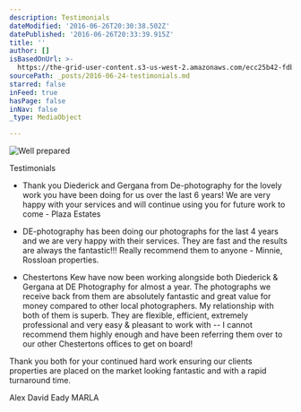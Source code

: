 ```yaml
---
description: Testimonials
dateModified: '2016-06-26T20:30:38.502Z'
datePublished: '2016-06-26T20:33:39.915Z'
title: ''
author: []
isBasedOnUrl: >-
  https://the-grid-user-content.s3-us-west-2.amazonaws.com/ecc25b42-fdbc-4b9c-8e2b-075442082f64.jpg
sourcePath: _posts/2016-06-24-testimonials.md
starred: false
inFeed: true
hasPage: false
inNav: false
_type: MediaObject

---
```

![Well prepared ](https://imgflo.herokuapp.com/graph/vahj1ThiexotieMo/36d4cd62d5113b23ddac9d29b4c9b240/croprotate.jpg?cropheight=2587&cropwidth=3954&degrees=0&input=https%3A%2F%2Fthe-grid-user-content.s3-us-west-2.amazonaws.com%2Fecc25b42-fdbc-4b9c-8e2b-075442082f64.jpg&x=0&y=0)

Testimonials

* Thank you Diederick and Gergana from De-photography for the lovely work you have been doing for us over the last 6 years! We are very happy with your services and will continue using you for future work to come - Plaza Estates

* DE-photography has been doing our photographs for the last 4 years and we are very happy with their services. They are fast and the results are always the fantastic!!! Really recommend them to anyone - Minnie, Rossloan properties.

* Chestertons Kew have now been working alongside both Diederick & Gergana at DE Photography for almost a year. The photographs we receive back from them are absolutely fantastic and great value for money compared to other local photographers. My relationship with both of them is superb. They are flexible, efficient, extremely professional and very easy & pleasant to work with -- I cannot recommend them highly enough and have been referring them over to our other Chestertons offices to get on board!

Thank you both for your continued hard work ensuring our clients properties are placed on the market looking fantastic and with a rapid turnaround time.

Alex David Eady MARLA